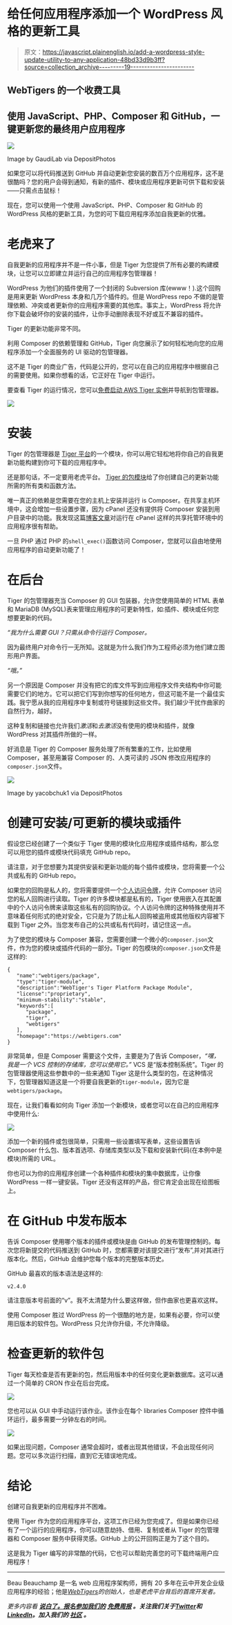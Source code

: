 # 给任何应用程序添加一个 WordPress 风格的更新工具

> 原文：<https://javascript.plainenglish.io/add-a-wordpress-style-update-utility-to-any-application-48bd33d9b3ff?source=collection_archive---------19----------------------->

## WebTigers 的一个收费工具

## 使用 JavaScript、PHP、Composer 和 GitHub，一键更新您的最终用户应用程序

![](img/d63fd5f68349b416ec74a18cf8b869aa.png)

Image by GaudiLab via DepositPhotos

如果您可以将代码推送到 GitHub 并自动更新您安装的数百万个应用程序，这不是很酷吗？您的用户会得到通知，有新的插件、模块或应用程序更新可供下载和安装——只需点击鼠标！

现在，您可以使用一个使用 JavaScript、PHP、Composer 和 GitHub 的 WordPress 风格的更新工具，为您的可下载应用程序添加自我更新的优雅。

# 老虎来了

自我更新的应用程序并不是一件小事，但是 Tiger 为您提供了所有必要的构建模块，让您可以立即建立并运行自己的应用程序包管理器！

WordPress 为他们的插件使用了一个封闭的 Subversion 库(ewww！).这个回购是用来更新 WordPress 本身和几万个插件的。但是 WordPress repo 不做的是管理依赖、冲突或者更新你的应用程序需要的其他库。事实上，WordPress 将允许你下载会破坏你的安装的插件，让你手动删除表现不好或互不兼容的插件。

Tiger 的更新功能非常不同。

利用 Composer 的依赖管理和 GitHub，Tiger 向您展示了如何轻松地向您的应用程序添加一个全面服务的 UI 驱动的包管理器。

这不是 Tiger 的商业广告，代码是公开的，您可以在自己的应用程序中根据自己的需要使用。如果你想看的话，它正好在 Tiger 中运行。

要查看 Tiger 的运行情况，您可以[免费启动 AWS Tiger 实例](https://aws.amazon.com/marketplace/pp/prodview-wixkz63qgutes)并导航到包管理器。

![](img/33183d90702c02f3c449cc3784df317c.png)

# 安装

Tiger 的包管理器是 [Tiger 平台](https://WebTigers.com)的一个模块，你可以用它轻松地将你自己的自我更新功能构建到你可下载的应用程序中。

还是那句话，不一定要用老虎平台。 [Tiger 的包模块](https://github.com/WebTigers/Tiger/tree/master/application/modules/package)给了你创建自己的更新功能所需的所有类和函数方法。

唯一真正的依赖是您需要在您的主机上安装并运行 is Composer。在共享主机环境中，这会增加一些设置步骤，因为 cPanel 还没有提供将 Composer 安装到用户目录中的功能。我发现这篇[博客文章](https://www.freecodeblog.com/posts/install-composer-on-shared-hosting-cpanel)对运行在 cPanel 这样的共享托管环境中的应用程序很有帮助。

一旦 PHP 通过 PHP 的`shell_exec()`函数访问 Composer，您就可以自由地使用应用程序的自动更新功能了！

# 在后台

Tiger 的包管理器充当 Composer 的 GUI 包装器，允许您使用简单的 HTML 表单和 MariaDB (MySQL)表来管理应用程序的可更新特性，如:插件、模块或任何您想要更新的代码。

*“我为什么需要 GUI？只需从命令行运行 Composer。*

因为最终用户对命令行一无所知。这就是为什么我们作为工程师必须为他们建立图形用户界面。

*“哦。”*

另一个原因是 Composer 并没有把它的库文件写到应用程序文件夹结构中你可能需要它们的地方。它可以把它们写到你想写的任何地方，但这可能不是一个最佳实践。我宁愿从我的应用程序中复制或符号链接到这些文件。我们越少干扰作曲家的自然行为，越好。

这种复制和链接也允许我们*激活*和*去激活*没有使用的模块和插件，就像 WordPress 对其插件所做的一样。

好消息是 Tiger 的 Composer 服务处理了所有繁重的工作，比如使用 Composer，甚至用兼容 Composer 的、人类可读的 JSON 修改应用程序的`composer.json`文件。

![](img/61324d98f1cd514cb604afda43e2dd00.png)

Image by yacobchuk1 via DepositPhotos

# 创建可安装/可更新的模块或插件

假设您已经创建了一个类似于 Tiger 使用的模块化应用程序或插件结构，那么您可以用您的插件或模块代码填充 GitHub repo。

请注意，对于您想要为其提供安装和更新功能的每个插件或模块，您将需要一个公共或私有的 GitHub repo。

如果您的回购是私人的，您将需要提供一个[个人访问令牌](https://docs.github.com/en/authentication/keeping-your-account-and-data-secure/creating-a-personal-access-token)，允许 Composer 访问您的私人回购进行读取。Tiger 的许多模块都是私有的，Tiger 使用嵌入在其配置中的个人访问令牌来读取这些私有的回购协议。个人访问令牌的这种特殊使用并不意味着任何形式的绝对安全，它只是为了防止私人回购被盗用或其他版权内容被下载到 Tiger 之外。当您发布自己的公共或私有代码时，请记住这一点。

为了使您的模块与 Composer 兼容，您需要创建一个微小的`composer.json`文件，作为您的模块或插件代码的一部分。Tiger 的包模块的`composer.json`文件是这样的:

```
{
   "name":"webtigers/package",
   "type":"tiger-module",
   "description":"WebTiger's Tiger Platform Package Module",
   "license":"proprietary",
   "minimum-stability":"stable",
   "keywords":[
      "package",
      "tiger",
      "webtigers"
   ],
   "homepage":"https://webtigers.com"
}
```

非常简单，但是 Composer 需要这个文件，主要是为了告诉 Composer，*“嘿，我是一个 VCS 控制的存储库，您可以使用它。”* VCS 是“版本控制系统”。Tiger 的包管理器使用这些参数中的一些来通知 Tiger 这是什么类型的包，在这种情况下，包管理器知道这是一个将要自我更新的`tiger-module`，因为它是`webtigers/package`。

现在，让我们看看如何向 Tiger 添加一个新模块，或者您可以在自己的应用程序中使用什么:

![](img/c6428a63c02d88a0b4e64ecf801150b2.png)

添加一个新的插件或包很简单，只需用一些设置填写表单，这些设置告诉 Composer 什么包、版本首选项、存储库类型以及下载和安装新代码(在本例中是模块)所需的 URL。

你也可以为你的应用程序创建一个各种插件和模块的集中数据库，让你像 WordPress 一样一键安装。Tiger 还没有这样的产品，但它肯定会出现在绘图板上。

# 在 GitHub 中发布版本

告诉 Composer 使用哪个版本的插件或模块是由 GitHub 的发布管理控制的。每次您将新提交的代码推送到 GitHub 时，您都需要对该提交进行“发布”,并对其进行版本化。然后，GitHub 会维护您每个版本的完整版本历史。

GitHub 最喜欢的版本语法是这样的:

```
v2.4.0
```

请注意版本号前面的“v”。我不太清楚为什么要这样做，但作曲家也更喜欢这样。

使用 Composer 胜过 WordPress 的一个很酷的地方是，如果有必要，你可以使用旧版本的软件包。WordPress 只允许你升级，不允许降级。

# 检查更新的软件包

Tiger 每天检查是否有更新的包，然后用版本中的任何变化更新数据库。这可以通过一个简单的 CRON 作业在后台完成。

![](img/b83dda53d3362c69b592e00d6ab87e63.png)

您也可以从 GUI 中手动运行该作业。该作业在每个 libraries Composer 控件中循环运行，最多需要一分钟左右的时间。

![](img/4d3851972c274ab217ba3fb853b2b3ed.png)

如果出现问题，Composer 通常会超时，或者出现其他错误，不会出现任何问题。您可以多次运行扫描，直到它无错误地完成。

# 结论

创建可自我更新的应用程序并不困难。

使用 Tiger 作为您的应用程序平台，这项工作已经为您完成了。但是如果你已经有了一个运行的应用程序，你可以随意劫持、借用、复制或者从 Tiger 的包管理器和 Composer 服务中获得灵感。GitHub 上的公开回购正是为了这个目的。

这是我为 Tiger 编写的非常酷的代码，它也可以帮助完善您的可下载终端用户应用程序！

____________________

Beau Beauchamp 是一名 web 应用程序架构师，拥有 20 多年在云中开发企业级应用程序的经验；他是[*WebTigers*](https://webtigers.com/)*的创始人，也是老虎平台背后的首席开发者。*

*更多内容看* [***说白了。报名参加我们的***](https://plainenglish.io/) **[***免费周报***](http://newsletter.plainenglish.io/) *。关注我们关于*[***Twitter***](https://twitter.com/inPlainEngHQ)*和*[***LinkedIn***](https://www.linkedin.com/company/inplainenglish/)*。加入我们的* [***社区***](https://discord.gg/GtDtUAvyhW) *。***